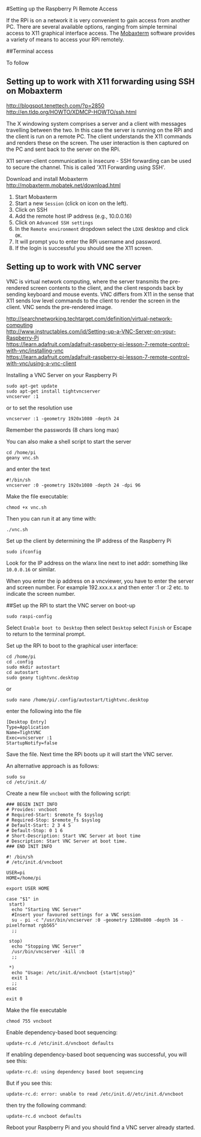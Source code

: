 #Setting up the Raspberry Pi Remote Access

If the RPi is on a network it is very convenient to gain access from another PC.  There are several available options, ranging from simple terminal access to X11 graphical interface access.  The [Mobaxterm](http://mobaxterm.mobatek.net/download.html) software provides a variety of means to access your RPi remotely.

##Terminal access

To follow

## Setting up to work with X11 forwarding using SSH on Mobaxterm

<http://blogspot.tenettech.com/?p=2850>  
<http://en.tldp.org/HOWTO/XDMCP-HOWTO/ssh.html>  

The X windowing system comprises a server and a client with messages travelling between the two.  In this case the server is running on the RPi and the client is run on a remote PC.  The client understands the X11 commands and renders these on the screen.  The user interaction is then captured on the PC and sent back to the server on the RPi.

X11 server-client communication is insecure - SSH forwarding can be used to secure the channel. This is called 'X11 Forwarding using SSH'.  

Download and install Mobaxterm <http://mobaxterm.mobatek.net/download.html>

1. Start Mobaxterm
2. Start a new `Session` (click on icon on the left).  
1. Click on SSH 
1. Add the remote host IP address (e.g., 10.0.0.16)
3. Click on `Advanced SSH settings`
4. In the `Remote environment` dropdown select the `LDXE` desktop and click `OK`.
5. It will prompt you to enter the RPi username and password.
6. If the login is successful you should see the X11 screen.

## Setting up to work with VNC server

VNC is virtual network computing, where the server transmits the pre-rendered screen contents to the client, and the client responds back by sending keyboard and mouse events. VNC differs from X11 in the sense that X11 sends low level commands to the client to render the screen in the client.  VNC sends the pre-rendered image.

<http://searchnetworking.techtarget.com/definition/virtual-network-computing>  
<http://www.instructables.com/id/Setting-up-a-VNC-Server-on-your-Raspberry-Pi>  
<https://learn.adafruit.com/adafruit-raspberry-pi-lesson-7-remote-control-with-vnc/installing-vnc>  
<https://learn.adafruit.com/adafruit-raspberry-pi-lesson-7-remote-control-with-vnc/using-a-vnc-client>

Installing a VNC Server on your Raspberry Pi

    sudo apt-get update
    sudo apt-get install tightvncserver
	vncserver :1

or to set the resolution use

	vncserver :1 -geometry 1920x1080 -depth 24

Remember the passwords (8 chars long max)

You can also make a shell script to start the server

	cd /home/pi
	geany vnc.sh

and enter the text

	#!/bin/sh
	vncserver :0 -geometry 1920x1080 -depth 24 -dpi 96

Make the file executable:

	chmod +x vnc.sh

Then you can run it at any time with:

	./vnc.sh


Set up the client by determining the IP address of the Raspberry Pi

	sudo ifconfig

Look for the IP address on the wlanx line next to inet addr: something like `10.0.0.16` or similar.

When you enter the ip address on a vncviewer, you have to enter the server and screen number. 
For example 192.xxx.x.x and then enter :1 or :2 etc. to indicate the screen number. 

##Set up the RPi to start the VNC server on boot-up

	sudo raspi-config

Select `Enable boot to Desktop` then select `Desktop` select `Finish` or  Escape to return to the terminal prompt.

Set up the RPi to boot to the graphical user interface:

	cd /home/pi
	cd .config
	sudo mkdir autostart
	cd autostart
	sudo geany tightvnc.desktop

or 
	
	sudo nano /home/pi/.config/autostart/tightvnc.desktop

enter the following into the file

	[Desktop Entry]
	Type=Application
	Name=TightVNC
	Exec=vncserver :1
	StartupNotify=false

Save the file. Next time the RPi boots up it will start the VNC server.

An alternative approach is as follows:

	sudo su
	cd /etc/init.d/

Create a new file `vncboot` with the following script:

	### BEGIN INIT INFO
	# Provides: vncboot
	# Required-Start: $remote_fs $syslog
	# Required-Stop: $remote_fs $syslog
	# Default-Start: 2 3 4 5
	# Default-Stop: 0 1 6
	# Short-Description: Start VNC Server at boot time
	# Description: Start VNC Server at boot time.
	### END INIT INFO
	
	#! /bin/sh
	# /etc/init.d/vncboot
	
	USER=pi
	HOME=/home/pi
	
	export USER HOME
	
	case "$1" in
	 start)
	  echo "Starting VNC Server"
	  #Insert your favoured settings for a VNC session
	  su - pi -c "/usr/bin/vncserver :0 -geometry 1280x800 -depth 16 -pixelformat rgb565"
	  ;;
	
	 stop)
	  echo "Stopping VNC Server"
	  /usr/bin/vncserver -kill :0
	  ;;
	
	 *)
	  echo "Usage: /etc/init.d/vncboot {start|stop}"
	  exit 1
	  ;;
	esac
	
	exit 0

Make the file executable

	chmod 755 vncboot

Enable dependency-based boot sequencing:

	update-rc.d /etc/init.d/vncboot defaults

If enabling dependency-based boot sequencing was successful, you will see this:

	update-rc.d: using dependency based boot sequencing

But if you see this:

	update-rc.d: error: unable to read /etc/init.d//etc/init.d/vncboot

then try the following command:

	update-rc.d vncboot defaults

Reboot your Raspberry Pi and you should find a VNC server already started.






